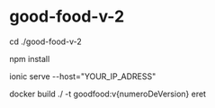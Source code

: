 # good-food-v-2

cd ./good-food-v-2

npm install

ionic serve --host="YOUR_IP_ADRESS"

docker build ./ -t goodfood:v{numeroDeVersion}
eret
